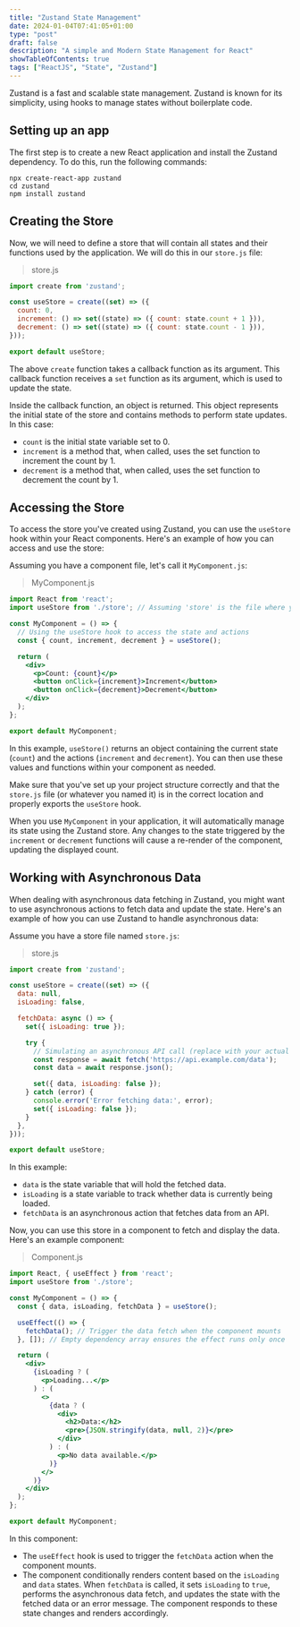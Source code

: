 ```yaml
---
title: "Zustand State Management"
date: 2024-01-04T07:41:05+01:00
type: "post"
draft: false 
description: "A simple and Modern State Management for React"
showTableOfContents: true
tags: ["ReactJS", "State", "Zustand"]
---
```


Zustand is a fast and scalable state management. Zustand is known for its simplicity, using hooks to manage states without boilerplate code.

## Setting up an app

The first step is to create a new React application and install the Zustand dependency. To do this, run the following commands:
```npx
npx create-react-app zustand
cd zustand 
npm install zustand
```
## Creating the Store

Now, we will need to define a store that will contain all states and their functions used by the application. We will do this in our `store.js` file:
> store.js
```jsx
import create from 'zustand';

const useStore = create((set) => ({
  count: 0,
  increment: () => set((state) => ({ count: state.count + 1 })),
  decrement: () => set((state) => ({ count: state.count - 1 })),
}));

export default useStore;
```
The above `create` function takes a callback function as its argument. This callback function receives a `set` function as its argument, which is used to update the state.

Inside the callback function, an object is returned. This object represents the initial state of the store and contains methods to perform state updates. In this case:

* `count` is the initial state variable set to 0.
* `increment` is a method that, when called, uses the set function to increment the count by 1.
* `decrement` is a method that, when called, uses the set function to decrement the count by 1.

## Accessing the Store


To access the store you've created using Zustand, you can use the `useStore` hook within your React components. Here's an example of how you can access and use the store:

Assuming you have a component file, let's call it `MyComponent.js`:
> MyComponent.js
```jsx
import React from 'react';
import useStore from './store'; // Assuming 'store' is the file where you created the Zustand store

const MyComponent = () => {
  // Using the useStore hook to access the state and actions
  const { count, increment, decrement } = useStore();

  return (
    <div>
      <p>Count: {count}</p>
      <button onClick={increment}>Increment</button>
      <button onClick={decrement}>Decrement</button>
    </div>
  );
};

export default MyComponent;
```

In this example, `useStore()` returns an object containing the current state (`count`) and the actions (`increment` and `decrement`). You can then use these values and functions within your component as needed.

Make sure that you've set up your project structure correctly and that the `store.js` file (or whatever you named it) is in the correct location and properly exports the `useStore` hook.

When you use `MyComponent` in your application, it will automatically manage its state using the Zustand store. Any changes to the state triggered by the `increment` or `decrement` functions will cause a re-render of the component, updating the displayed count.

## Working with Asynchronous Data

When dealing with asynchronous data fetching in Zustand, you might want to use asynchronous actions to fetch data and update the state. Here's an example of how you can use Zustand to handle asynchronous data:

Assume you have a store file named `store.js`:
> store.js
```jsx
import create from 'zustand';

const useStore = create((set) => ({
  data: null,
  isLoading: false,

  fetchData: async () => {
    set({ isLoading: true });

    try {
      // Simulating an asynchronous API call (replace with your actual API call)
      const response = await fetch('https://api.example.com/data');
      const data = await response.json();

      set({ data, isLoading: false });
    } catch (error) {
      console.error('Error fetching data:', error);
      set({ isLoading: false });
    }
  },
}));

export default useStore;
```
In this example:
* `data` is the state variable that will hold the fetched data.
* `isLoading` is a state variable to track whether data is currently being loaded.
* `fetchData` is an asynchronous action that fetches data from an API.

Now, you can use this store in a component to fetch and display the data. Here's an example component:
> Component.js
```jsx
import React, { useEffect } from 'react';
import useStore from './store';

const MyComponent = () => {
  const { data, isLoading, fetchData } = useStore();

  useEffect(() => {
    fetchData(); // Trigger the data fetch when the component mounts
  }, []); // Empty dependency array ensures the effect runs only once

  return (
    <div>
      {isLoading ? (
        <p>Loading...</p>
      ) : (
        <>
          {data ? (
            <div>
              <h2>Data:</h2>
              <pre>{JSON.stringify(data, null, 2)}</pre>
            </div>
          ) : (
            <p>No data available.</p>
          )}
        </>
      )}
    </div>
  );
};

export default MyComponent;
```
In this component:

* The `useEffect` hook is used to trigger the `fetchData` action when the component mounts.
* The component conditionally renders content based on the `isLoading` and `data` states.
When `fetchData` is called, it sets `isLoading` to `true`, performs the asynchronous data fetch, and updates the state with the fetched data or an error message. The component responds to these state changes and renders accordingly.